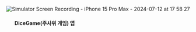 ![Simulator Screen Recording - iPhone 15 Pro Max - 2024-07-12 at 17 58 27](https://github.com/user-attachments/assets/19f6dd1b-2ec8-42e7-99ea-d75072aba3fe)  
#### &nbsp;&nbsp;&nbsp;&nbsp;&nbsp;&nbsp; DiceGame(주사위 게임) 앱  
